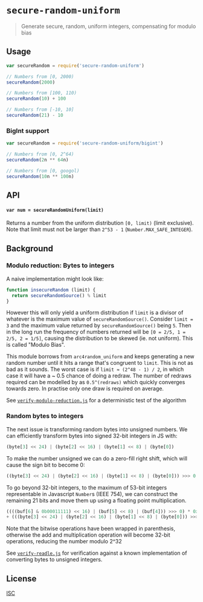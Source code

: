 # `secure-random-uniform`

> Generate secure, random, uniform integers, compensating for modulo bias

## Usage

```js
var secureRandom = require('secure-random-uniform')

// Numbers from [0, 2000)
secureRandom(2000)

// Numbers from [100, 110)
secureRandom(10) + 100

// Numbers from [-10, 10]
secureRandom(21) - 10
```

### BigInt support

```js
var secureRandom = require('secure-random-uniform/bigint')

// Numbers from [0, 2^64)
secureRandom(2n ** 64n)

// Numbers from [0, googol)
secureRandom(10n ** 100n)
```

## API

#### `var num = secureRandomUniform(limit)`
Returns a number from the uniform distribution `[0, limit)` (limit exclusive).
Note that limit must not be larger than `2^53 - 1` (`Number.MAX_SAFE_INTEGER`).

## Background

### Modulo reduction: Bytes to integers

A naive implementation might look like:

```js
function insecureRandom (limit) {
  return secureRandomSource() % limit
}
```

However this will only yield a uniform distribution if `limit` is a divisor
of whatever is the maximum value of `secureRandomSource()`. Consider `limit = 3`
and the maximum value returned by `secureRandomSource()` being `5`. Then in the
long run the frequency of numbers returned will be `[0 = 2/5, 1 = 2/5, 2 = 1/5]`,
causing the distribution to be skewed (ie. not uniform).
This is called "Modulo Bias".

This module borrows from `arc4random_uniform` and keeps generating a new random
number until it hits a range that's congruent to `limit`. This is not as bad as
it sounds. The worst case is if `limit ≈ (2^48 - 1) / 2`, in which case it will
have a ~ 0.5 chance of doing a redraw. The number of redraws required can be
modelled by as `0.5^(redraws)` which quickly converges towards zero. In practise
only one draw is required on average.

See [`verify-modulo-reduction.js`](verify-modulo-reduction.js) for a deterministic test of the algorithm

### Random bytes to integers

The next issue is transforming random bytes into unsigned numbers. We can
efficiently transform bytes into signed 32-bit integers in JS with:

```js
(byte[3] << 24) | (byte[2] << 16) | (byte[1] << 8) | (byte[0])
```

To make the number unsigned we can do a zero-fill right shift, which will cause
the sign bit to become 0:

```js
((byte[3] << 24) | (byte[2] << 16) | (byte[1] << 8) | (byte[0])) >>> 0
```

To go beyond 32-bit integers, to the maximum of 53-bit integers representable in
Javascript `Number`s (IEEE 754), we can construct the remaining 21 bits and move
them up using a floating point multiplication.

```js
((((buf[6] & 0b00011111) << 16) | (buf[5] << 8) | (buf[4])) >>> 0) * 0x100000000
+ (((byte[3] << 24) | (byte[2] << 16) | (byte[1] << 8) | (byte[0])) >>> 0)
```

Note that the bitwise operations have been wrapped in parenthesis, otherwise
the add and multiplication operation will become 32-bit operations,
reducing the number modulo 2^32

See [`verify-readle.js`](verify-readle.js) for verification against a known
implementation of converting bytes to unsigned integers.

## License

[ISC](LICENSE.md)
